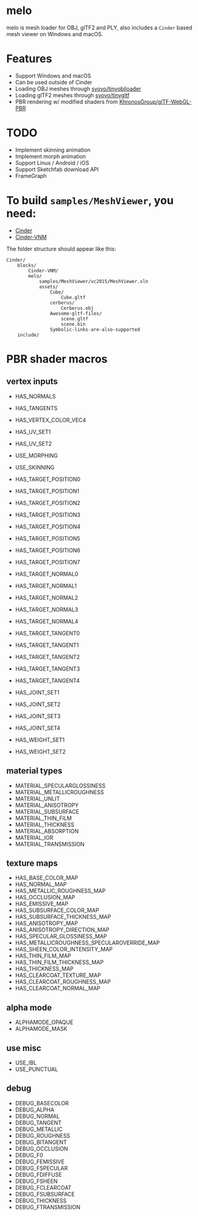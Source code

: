 # melo
melo is mesh loader for OBJ, glTF2 and PLY, also includes a `Cinder` based mesh viewer on Windows and macOS.

# Features

- Support Windows and macOS
- Can be used outside of Cinder
- Loading OBJ meshes through [syoyo/tinyobjloader](https://github.com/syoyo/tinyobjloader)
- Loading glTF2 meshes through [syoyo/tinygltf](https://github.com/syoyo/tinygltf)
- PBR rendering w/ modified shaders from [KhronosGroup/glTF-WebGL-PBR](https://github.com/KhronosGroup/glTF-WebGL-PBR/tree/master/shaders)

# TODO
- Implement skinning animation
- Implement morph animation
- Support Linux / Android / iOS
- Support Sketchfab download API
- FrameGraph

# To build `samples/MeshViewer`, you need:

* [Cinder](https://github.com/cinder/Cinder)
* [Cinder-VNM](https://github.com/jing-interactive/Cinder-VNM)

The folder structure should appear like this:

```
Cinder/
    blocks/
        Cinder-VNM/
        melo/
            samples/MeshViewer/vc2015/MeshViewer.sln
            assets/
                Cube/
                    Cube.gltf
                cerberus/
                    Cerberus.obj
                Awesome-gltf-files/
                    scene.gltf
                    scene.bin
                Symbolic-links-are-also-supported
    include/
```

# PBR shader macros

## vertex inputs

- HAS_NORMALS
- HAS_TANGENTS
- HAS_VERTEX_COLOR_VEC4
- HAS_UV_SET1
- HAS_UV_SET2

- USE_MORPHING
- USE_SKINNING

- HAS_TARGET_POSITION0
- HAS_TARGET_POSITION1
- HAS_TARGET_POSITION2
- HAS_TARGET_POSITION3
- HAS_TARGET_POSITION4
- HAS_TARGET_POSITION5
- HAS_TARGET_POSITION6
- HAS_TARGET_POSITION7
- HAS_TARGET_NORMAL0
- HAS_TARGET_NORMAL1
- HAS_TARGET_NORMAL2
- HAS_TARGET_NORMAL3
- HAS_TARGET_NORMAL4
- HAS_TARGET_TANGENT0
- HAS_TARGET_TANGENT1
- HAS_TARGET_TANGENT2
- HAS_TARGET_TANGENT3
- HAS_TARGET_TANGENT4
- HAS_JOINT_SET1
- HAS_JOINT_SET2
- HAS_JOINT_SET3
- HAS_JOINT_SET4
- HAS_WEIGHT_SET1
- HAS_WEIGHT_SET2


## material types
- MATERIAL_SPECULARGLOSSINESS
- MATERIAL_METALLICROUGHNESS
- MATERIAL_UNLIT
- MATERIAL_ANISOTROPY
- MATERIAL_SUBSURFACE
- MATERIAL_THIN_FILM
- MATERIAL_THICKNESS
- MATERIAL_ABSORPTION
- MATERIAL_IOR
- MATERIAL_TRANSMISSION

## texture maps
- HAS_BASE_COLOR_MAP
- HAS_NORMAL_MAP
- HAS_METALLIC_ROUGHNESS_MAP
- HAS_OCCLUSION_MAP
- HAS_EMISSIVE_MAP
- HAS_SUBSURFACE_COLOR_MAP
- HAS_SUBSURFACE_THICKNESS_MAP
- HAS_ANISOTROPY_MAP
- HAS_ANISOTROPY_DIRECTION_MAP
- HAS_SPECULAR_GLOSSINESS_MAP
- HAS_METALLICROUGHNESS_SPECULAROVERRIDE_MAP
- HAS_SHEEN_COLOR_INTENSITY_MAP
- HAS_THIN_FILM_MAP
- HAS_THIN_FILM_THICKNESS_MAP
- HAS_THICKNESS_MAP
- HAS_CLEARCOAT_TEXTURE_MAP
- HAS_CLEARCOAT_ROUGHNESS_MAP
- HAS_CLEARCOAT_NORMAL_MAP

## alpha mode
- ALPHAMODE_OPAQUE
- ALPHAMODE_MASK

## use misc
- USE_IBL
- USE_PUNCTUAL

## debug

- DEBUG_BASECOLOR
- DEBUG_ALPHA
- DEBUG_NORMAL
- DEBUG_TANGENT
- DEBUG_METALLIC
- DEBUG_ROUGHNESS
- DEBUG_BITANGENT
- DEBUG_OCCLUSION
- DEBUG_F0
- DEBUG_FEMISSIVE
- DEBUG_FSPECULAR
- DEBUG_FDIFFUSE
- DEBUG_FSHEEN
- DEBUG_FCLEARCOAT
- DEBUG_FSUBSURFACE
- DEBUG_THICKNESS
- DEBUG_FTRANSMISSION
